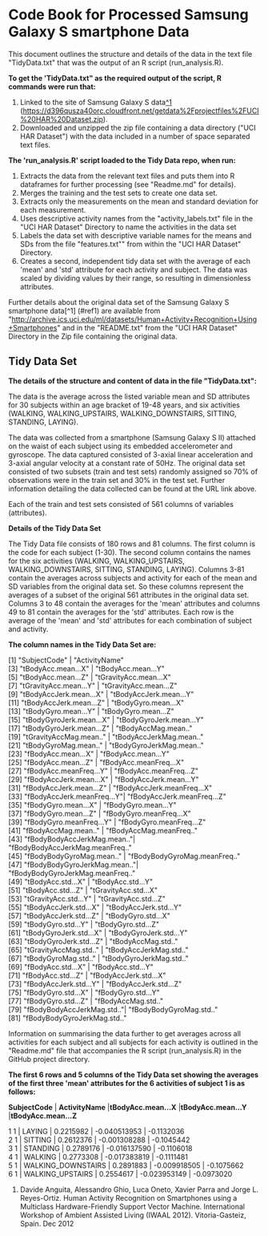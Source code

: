 Code Book for Processed Samsung Galaxy S smartphone Data
========================================================
This document outlines the structure and details of the data in the text file "TidyData.txt" that was the output of an R script (run_analysis.R).  

**To get the 'TidyData.txt" as the required output of the script, R commands were run that:**
 
1.  Linked to the site of Samsung Galaxy S data[^1](#ref1) (https://d396qusza40orc.cloudfront.net/getdata%2Fprojectfiles%2FUCI%20HAR%20Dataset.zip).
2.  Downloaded and unzipped the zip file containing a data directory ("UCI HAR Dataset") with the data included in a number of space separated text files.

**The 'run_analysis.R' script loaded to the Tidy Data repo, when run:**

1.  Extracts the data from the relevant text files and puts them into R dataframes for further processing (see "Readme.md" for details).
2.  Merges the training and the test sets to create one data set.
3.  Extracts only the measurements on the mean and standard deviation for each measurement. 
4.  Uses descriptive activity names from the "activity_labels.txt" file in the "UCI HAR Dataset" Directory to name the activities in the data set
5.  Labels the data set with descriptive variable names for the means and SDs from the file "features.txt"" from within the "UCI HAR Dataset" Directory. 
6.  Creates a second, independent tidy data set with the average of each 'mean' and 'std' attribute for each activity and subject.  The data was scaled by dividing values by their range, so resulting in dimensionless attributes.

Further details about the original data set of the Samsung Galaxy S smartphone data[^1] (#ref1) are available from "http://archive.ics.uci.edu/ml/datasets/Human+Activity+Recognition+Using+Smartphones" and in the "README.txt" from the "UCI HAR Dataset" Directory in the Zip file containing the original data.

Tidy Data Set
--------------

**The details of the structure and content of data in the file "TidyData.txt":**

The data is the average across the listed variable mean and SD attributes for 30 subjects within an age bracket of 19-48 years, and  six activities (WALKING, WALKING_UPSTAIRS, WALKING_DOWNSTAIRS, SITTING, STANDING, LAYING).

The data was collected from a smartphone (Samsung Galaxy S II) attached on the waist of each subject using its embedded accelerometer and gyroscope.  The data captured consisted of 3-axial linear acceleration and 3-axial angular velocity at a constant rate of 50Hz.  The original data set consisted of two subsets (train and test sets) randomly assigned so 70% of observations were in the train set and 30% in the test set. Further information detailing the data collected can be found at the URL link above.

Each of the train and test sets consisted of 561 columns of variables (attributes).

**Details of the Tidy Data Set**

The Tidy Data file consists of 180 rows and 81 columns.  The first column is the code for each subject (1-30).  The second column contains the names for the six activities (WALKING, WALKING_UPSTAIRS, WALKING_DOWNSTAIRS, SITTING, STANDING, LAYING).  Columns 3-81 contain the averages across subjects and activity for each of the mean and SD variables from the original data set.  So these columns represent the averages of a subset of the original 561 attributes in the original data set.  Columns 3 to 48 contain the averages for the 'mean' attributes and columns 49 to 81 contain the averages for the 'std' attributes.  Each row is the average of the 'mean' and 'std' attributes for each combination of subject and activity.

**The column names in the Tidy Data Set are:**

 [1] "SubjectCode"              |        "ActivityName"                   
 [3] "tBodyAcc.mean...X"        |       "tBodyAcc.mean...Y"              
 [5] "tBodyAcc.mean...Z"        |       "tGravityAcc.mean...X"           
 [7] "tGravityAcc.mean...Y"     |       "tGravityAcc.mean...Z"           
 [9] "tBodyAccJerk.mean...X"    |       "tBodyAccJerk.mean...Y"          
[11] "tBodyAccJerk.mean...Z"    |       "tBodyGyro.mean...X"             
[13] "tBodyGyro.mean...Y"       |       "tBodyGyro.mean...Z"             
[15] "tBodyGyroJerk.mean...X"   |       "tBodyGyroJerk.mean...Y"         
[17] "tBodyGyroJerk.mean...Z"   |       "tBodyAccMag.mean.."             
[19] "tGravityAccMag.mean.."    |       "tBodyAccJerkMag.mean.."         
[21] "tBodyGyroMag.mean.."      |      "tBodyGyroJerkMag.mean.."        
[23] "fBodyAcc.mean...X"        |       "fBodyAcc.mean...Y"              
[25] "fBodyAcc.mean...Z"        |       "fBodyAcc.meanFreq...X"          
[27] "fBodyAcc.meanFreq...Y"    |       "fBodyAcc.meanFreq...Z"          
[29] "fBodyAccJerk.mean...X"    |       "fBodyAccJerk.mean...Y"          
[31] "fBodyAccJerk.mean...Z"    |       "fBodyAccJerk.meanFreq...X"      
[33] "fBodyAccJerk.meanFreq...Y"|       "fBodyAccJerk.meanFreq...Z"      
[35] "fBodyGyro.mean...X"       |       "fBodyGyro.mean...Y"             
[37] "fBodyGyro.mean...Z"       |       "fBodyGyro.meanFreq...X"         
[39] "fBodyGyro.meanFreq...Y"   |       "fBodyGyro.meanFreq...Z"         
[41] "fBodyAccMag.mean.."       |       "fBodyAccMag.meanFreq.."             
[43] "fBodyBodyAccJerkMag.mean.."|      "fBodyBodyAccJerkMag.meanFreq.."     
[45] "fBodyBodyGyroMag.mean.."  |       "fBodyBodyGyroMag.meanFreq.."    
[47] "fBodyBodyGyroJerkMag.mean.."|     "fBodyBodyGyroJerkMag.meanFreq.."   
[49] "tBodyAcc.std...X"          |      "tBodyAcc.std...Y"                 
[51] "tBodyAcc.std...Z"         |       "tGravityAcc.std...X"              
[53] "tGravityAcc.std...Y"      |       "tGravityAcc.std...Z"            
[55] "tBodyAccJerk.std...X"     |       "tBodyAccJerk.std...Y"           
[57] "tBodyAccJerk.std...Z"     |       "tBodyGyro.std...X"              
[59] "tBodyGyro.std...Y"        |       "tBodyGyro.std...Z"              
[61] "tBodyGyroJerk.std...X"    |       "tBodyGyroJerk.std...Y"          
[63] "tBodyGyroJerk.std...Z"    |       "tBodyAccMag.std.."              
[65] "tGravityAccMag.std.."     |       "tBodyAccJerkMag.std.."          
[67] "tBodyGyroMag.std.."       |       "tBodyGyroJerkMag.std.."         
[69] "fBodyAcc.std...X"         |       "fBodyAcc.std...Y"               
[71] "fBodyAcc.std...Z"         |       "fBodyAccJerk.std...X"           
[73] "fBodyAccJerk.std...Y"     |       "fBodyAccJerk.std...Z"           
[75] "fBodyGyro.std...X"        |       "fBodyGyro.std...Y"              
[77] "fBodyGyro.std...Z"        |       "fBodyAccMag.std.."              
[79] "fBodyBodyAccJerkMag.std.."|       "fBodyBodyGyroMag.std.."         
[81] "fBodyBodyGyroJerkMag.std.."     

Information on summarising the data further to get averages across all activities for each subject and all subjects for each activity is outlined in the "Readme.md"  file that accompanies the R script (run_analysis.R) in the GitHub project directory.

**The first 6 rows and 5 columns of the Tidy Data set showing the averages of the first three 'mean' attributes for the 6 activities of subject 1 is as follows:**

**SubjectCode** | **ActivityName** |**tBodyAcc.mean...X** |**tBodyAcc.mean...Y** |**tBodyAcc.mean...Z**

1       1   |         LAYING   |    0.2215982   |   -0.040513953     |   -0.1132036   
2       1   |         SITTING  |    0.2612376   |   -0.001308288     |   -0.1045442    
3       1   |        STANDING  |    0.2789176   |   -0.016137590     |   -0.1106018   
4       1   |         WALKING  |    0.2773308   |   -0.017383819     |   -0.1111481    
5       1 | WALKING_DOWNSTAIRS |    0.2891883   |   -0.009918505     |   -0.1075662   
6       1 |  WALKING_UPSTAIRS  |    0.2554617   |   -0.023953149     |   -0.0973020    



1. <a name="ref1"></a> Davide Anguita, Alessandro Ghio, Luca Oneto, Xavier Parra and Jorge L. Reyes-Ortiz. Human Activity Recognition on Smartphones using a Multiclass Hardware-Friendly Support Vector Machine. International Workshop of Ambient Assisted Living (IWAAL 2012). Vitoria-Gasteiz, Spain. Dec 2012

